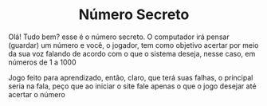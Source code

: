 <h1 align = center>Número Secreto</h1>
<p>Olá! Tudo bem? esse é o número secreto. O computador irá pensar (guardar) um número e você, o jogador, tem como objetivo acertar por meio da sua voz falando de acordo com o que o sistema deseja, nesse caso, em números 
de 1 a 1000</p>
<p>Jogo feito para aprendizado, então, claro, que terá suas falhas, o principal seria na fala, peço que ao iniciar o site fale apenas o que o jogo desejar até acertar o número</p>
